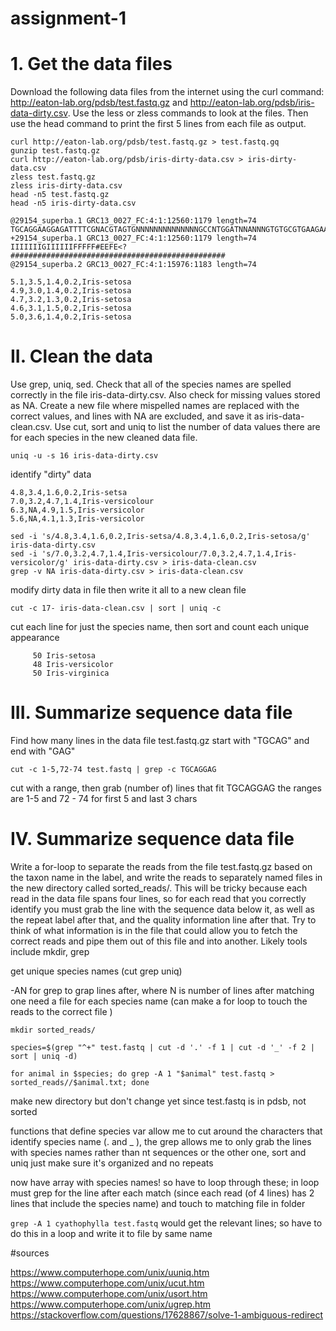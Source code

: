 # assignment-1

# 1. Get the data files
Download the following data files from the internet using the curl command: http://eaton-lab.org/pdsb/test.fastq.gz and http://eaton-lab.org/pdsb/iris-data-dirty.csv. Use the less or zless commands to look at the files. Then use the head command to print the first 5 lines from each file as output.
```
curl http://eaton-lab.org/pdsb/test.fastq.gz > test.fastq.gq
gunzip test.fastq.gz
curl http://eaton-lab.org/pdsb/iris-dirty-data.csv > iris-dirty-data.csv
zless test.fastq.gz
zless iris-dirty-data.csv
head -n5 test.fastq.gz
head -n5 iris-dirty-data.csv
```
```
@29154_superba.1 GRC13_0027_FC:4:1:12560:1179 length=74
TGCAGGAAGGAGATTTTCGNACGTAGTGNNNNNNNNNNNNNNGCCNTGGATNNANNNGTGTGCGTGAAGAANAN
+29154_superba.1 GRC13_0027_FC:4:1:12560:1179 length=74
IIIIIIIGIIIIIIFFFFF#EEFE<?################################################
@29154_superba.2 GRC13_0027_FC:4:1:15976:1183 length=74

5.1,3.5,1.4,0.2,Iris-setosa
4.9,3.0,1.4,0.2,Iris-setosa
4.7,3.2,1.3,0.2,Iris-setosa
4.6,3.1,1.5,0.2,Iris-setosa
5.0,3.6,1.4,0.2,Iris-setosa

```
# II. Clean the data
Use grep, uniq, sed. Check that all of the species names are spelled correctly in the file iris-data-dirty.csv. Also check for missing values stored as NA. Create a new file where mispelled names are replaced with the correct values, and lines with NA are excluded, and save it as iris-data-clean.csv. Use cut, sort and uniq to list the number of data values there are for each species in the new cleaned data file.

```
uniq -u -s 16 iris-data-dirty.csv
```
identify "dirty" data
```
4.8,3.4,1.6,0.2,Iris-setsa
7.0,3.2,4.7,1.4,Iris-versicolour
6.3,NA,4.9,1.5,Iris-versicolor
5.6,NA,4.1,1.3,Iris-versicolor
```
```
sed -i 's/4.8,3.4,1.6,0.2,Iris-setsa/4.8,3.4,1.6,0.2,Iris-setosa/g' iris-data-dirty.csv 
sed -i 's/7.0,3.2,4.7,1.4,Iris-versicolour/7.0,3.2,4.7,1.4,Iris-versicolor/g' iris-data-dirty.csv > iris-data-clean.csv
grep -v NA iris-data-dirty.csv > iris-data-clean.csv
```
modify dirty data in file then write it all to a new clean file
```
cut -c 17- iris-data-clean.csv | sort | uniq -c
```
cut each line for just the species name, then sort and count each unique appearance
```
     50 Iris-setosa
     48 Iris-versicolor
     50 Iris-virginica
```

# III. Summarize sequence data file
Find how many lines in the data file test.fastq.gz start with "TGCAG" and end with "GAG"
```
cut -c 1-5,72-74 test.fastq | grep -c TGCAGGAG
```
cut with a range, then grab (number of) lines that fit TGCAGGAG
the ranges are 1-5 and 72 - 74 for first 5 and last 3 chars


# IV. Summarize sequence data file
Write a for-loop to separate the reads from the file test.fastq.gz based on the taxon name in the label, and write the reads to separately named files in the new directory called sorted_reads/. This will be tricky because each read in the data file spans four lines, so for each read that you correctly identify you must grab the line with the sequence data below it, as well as the repeat label after that, and the quality information line after that. Try to think of what information is in the file that could allow you to fetch the correct reads and pipe them out of this file and into another. Likely tools include mkdir, grep


get unique species names (cut grep uniq)

-AN for grep to grap lines after, where N is number of lines after matching one
need a file for each species name (can make a for loop to touch the reads to the correct file )
```
mkdir sorted_reads/

species=$(grep "^+" test.fastq | cut -d '.' -f 1 | cut -d '_' -f 2 | sort | uniq -d)

for animal in $species; do grep -A 1 "$animal" test.fastq > sorted_reads//$animal.txt; done
```
make new directory but don't change yet since test.fastq is in pdsb, not sorted

functions that define species var allow me to cut around the characters that identify species name (. and _ ), the grep allows me to only grab the lines with species names rather than nt sequences or the other one, sort and uniq just make sure it's organized and no repeats

now have array with species names! so have to loop through these; in loop must grep for the line after each match (since each read (of 4 lines) has 2 lines that include the species name) and touch to matching file in folder

`grep -A 1 cyathophylla test.fastq`
would get the relevant lines; so have to do this in a loop and write it to file by same name 

#sources

https://www.computerhope.com/unix/uuniq.htm
https://www.computerhope.com/unix/ucut.htm
https://www.computerhope.com/unix/usort.htm
https://www.computerhope.com/unix/ugrep.htm
https://stackoverflow.com/questions/17628867/solve-1-ambiguous-redirect
